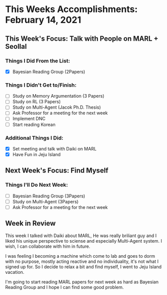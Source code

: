 # This Weeks Accomplishments: February 14, 2021

## This Week's Focus: Talk with People on MARL + Seollal

### Things I Did From the List:

- [X] Bayesian Reading Group (2Papers)

### Things I Didn't Get to/Finish:

- [ ] Study on Memory Argumentation (3 Papers)
- [ ] Study on RL (3 Papers)
- [ ] Study on Multi-Agent (Jacok Ph.D. Thesis)
- [ ] Ask Professor for a meeting for the next week
- [ ] Implement DNC
- [ ] Start reading Korean

### Additional Things I Did:

- [X] Set meeting and talk with Daiki on MARL
- [X] Have Fun in Jeju Island

## Next Week's Focus: Find Myself

### Things I'll Do Next Week:

- [ ] Bayesian Reading Group (3Papers)
- [ ] Study on Multi-Agent (3Papers)
- [ ] Ask Professor for a meeting for the next week

## Week in Review

This week I talked with Daiki about MARL, He was really briliant guy and I liked his unique perspective to sciense and especially Multi-Agent system. 
I wish, I can collaborate with him in future.

I was feeling I becoming a machine which come to lab and goes to dorm with no purpose, mostly acting reactive and no individuality, it's not what I signed up for.
So I decide to relax a bit and find myself, I went to Jeju Island vacation.

I'm going to start reading MARL papers for next week as hard as Bayesian Reading Group and I hope I can find some good problem.
